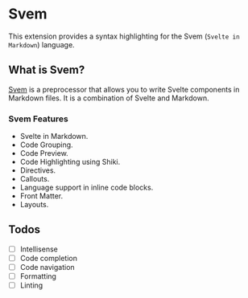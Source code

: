 # Svem

This extension provides a syntax highlighting for the Svem (`Svelte in Markdown`) language.

## What is Svem?

[Svem](https://github.com/beerush-id/svem) is a preprocessor that allows you to write Svelte components in Markdown files. It is a combination of Svelte and Markdown.

### Svem Features

- Svelte in Markdown.
- Code Grouping.
- Code Preview.
- Code Highlighting using Shiki.
- Directives.
- Callouts.
- Language support in inline code blocks.
- Front Matter.
- Layouts.

## Todos

- [ ] Intellisense
- [ ] Code completion
- [ ] Code navigation
- [ ] Formatting
- [ ] Linting
